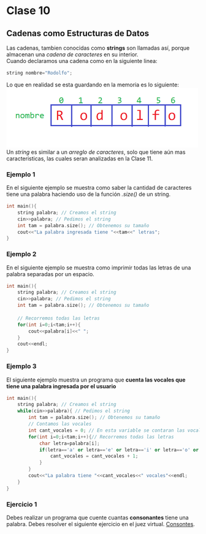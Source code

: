 # Clase 10
## Cadenas como Estructuras de Datos
Las cadenas, tambien conocidas como **strings** son llamadas así, porque almacenan una *cadena de caracteres* en su interior. <br>
Cuando declaramos una cadena como en la siguiente linea:
```cpp
string nombre="Rodolfo";
```
Lo que en realidad se esta guardando en la memoria es lo siguiente:
<img src="img/string.png" width="500"> <br>
Un *string* es similar a un *arreglo de caracteres*, solo que tiene aún mas caracteristicas, las cuales seran analizadas en la Clase 11.
### Ejemplo 1
En el siguiente ejemplo se muestra como saber la cantidad de caracteres tiene una palabra haciendo uso de la función *.size()* de un string.
```cpp
int main(){
	string palabra; // Creamos el string
	cin>>palabra; // Pedimos el string
	int tam = palabra.size(); // Obtenemos su tamaño
	cout<<"La palabra ingresada tiene "<<tam<<" letras";
}
```
### Ejemplo 2
En el siguiente ejemplo se muestra como imprimir todas las letras de una palabra separadas por un espacio.
```cpp
int main(){
	string palabra; // Creamos el string
	cin>>palabra; // Pedimos el string
	int tam = palabra.size(); // Obtenemos su tamaño

	// Recorremos todas las letras
	for(int i=0;i<tam;i++){
		cout<<palabra[i]<<" ";
	}
	cout<<endl;
}
```
### Ejemplo 3
El siguiente ejemplo muestra un programa que **cuenta las vocales que tiene una palabra ingresada por el usuario**
```cpp
int main(){
	string palabra; // Creamos el string
	while(cin>>palabra){ // Pedimos el string
		int tam = palabra.size(); // Obtenemos su tamaño
		// Contamos las vocales
		int cant_vocales = 0; // En esta variable se contaran las vocales
		for(int i=0;i<tam;i++){// Recorremos todas las letras
			char letra=palabra[i];
			if(letra=='a' or letra=='e' or letra=='i' or letra=='o' or letra=='u'){
				cant_vocales = cant_vocales + 1;
			}
		}
		cout<<"La palabra tiene "<<cant_vocales<<" vocales"<<endl;
	}
}
```
### Ejercicio 1
Debes realizar un programa que cuente cuantas **consonantes** tiene una palabra. Debes resolver el siguiente ejercicio en el juez virtual. [Consontes](https://jv.umsa.bo/problem.php?id=1959).